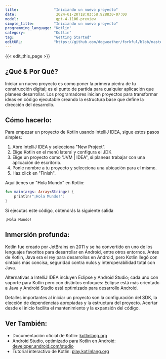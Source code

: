 ```yaml
---
title:                "Iniciando un nuevo proyecto"
date:                  2024-01-20T18:03:58.928830-07:00
model:                 gpt-4-1106-preview
simple_title:         "Iniciando un nuevo proyecto"
programming_language: "Kotlin"
category:             "Kotlin"
tag:                  "Getting Started"
editURL:              "https://github.com/dogweather/forkful/blob/master/content/es/kotlin/starting-a-new-project.md"
---
```


{{< edit_this_page >}}

## ¿Qué & Por Qué?

Iniciar un nuevo proyecto es como poner la primera piedra de tu construcción digital; es el punto de partida para cualquier aplicación que planees desarrollar. Los programadores inician proyectos para transformar ideas en código ejecutable creando la estructura base que define la dirección del desarrollo.

## Cómo hacerlo:

Para empezar un proyecto de Kotlin usando IntelliJ IDEA, sigue estos pasos simples:

1. Abre IntelliJ IDEA y selecciona "New Project".
2. Elige Kotlin en el menú lateral y configura el JDK.
3. Elige un proyecto como "JVM | IDEA", si planeas trabajar con una aplicación de escritorio.
4. Ponle nombre a tu proyecto y selecciona una ubicación para el mismo. 
5. Haz click en "Finish".

Aquí tienes un "Hola Mundo" en Kotlin:

```kotlin
fun main(args: Array<String>) {
    println("¡Hola Mundo!")
}
```

Si ejecutas este código, obtendrás la siguiente salida:

```
¡Hola Mundo!
```

## Inmersión profunda:

Kotlin fue creado por JetBrains en 2011 y se ha convertido en uno de los lenguajes favoritos para desarrollar en Android, entre otros entornos. Antes de Kotlin, Java era el rey para desarrollos en Android, pero Kotlin llegó con sintaxis más concisa, seguridad contra nulos y interoperabilidad total con Java.

Alternativas a IntelliJ IDEA incluyen Eclipse y Android Studio; cada uno con soporte para Kotlin pero con distintos enfoques: Eclipse está más orientado a Java y Android Studio está optimizado para desarrollo Android.

Detalles importantes al iniciar un proyecto son la configuración del SDK, la elección de dependencias apropiadas y la estructura del proyecto. Acertar desde el inicio facilita el mantenimiento y la expansión del código.

## Ver También:

- Documentación oficial de Kotlin: [kotlinlang.org](https://kotlinlang.org/docs/reference/)
- Android Studio, optimizado para Kotlin en Android: [developer.android.com/studio](https://developer.android.com/studio)
- Tutorial interactivo de Kotlin: [play.kotlinlang.org](https://play.kotlinlang.org)

